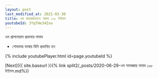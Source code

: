 ```yaml
---
layout: post
last_modified_at: 2021-03-30
title: ওম মহাযাজভ্যানে নামায ১০৮ টাইমস
youtubeId: JYqTHe34Zxo
---
```

 
 
 ওম প্রাসানায়াম প্রভাবায় নামায  
 
 -  শোভাময় ভাষায় যিনি প্রভাবিত হন 
 
  
 
  
 
 
 
 
 
 


{% include youtubePlayer.html id=page.youtubeId %}
 
[Next]({{ site.baseurl }}{% link  split2/_posts/2020-06-29-ওম সমযজ্ঞায় নামায ১০৮ টাইমস.md%})
 
